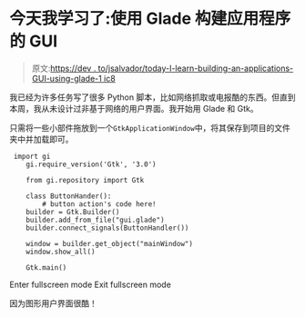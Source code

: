 # 今天我学习了:使用 Glade 构建应用程序的 GUI

> 原文:[https://dev . to/jsalvador/today-I-learn-building-an-applications-GUI-using-glade-1 ic8](https://dev.to/jsalvador/today-i-learned-building-an-applications-gui-using-glade-1ic8)

我已经为许多任务写了很多 Python 脚本，比如网络抓取或电报酷的东西。但直到本周，我从未设计过非基于网络的用户界面。我开始用 Glade 和 Gtk。

只需将一些小部件拖放到一个`GtkApplicationWindow`中，将其保存到项目的文件夹中并加载即可。

```
 import gi
    gi.require_version('Gtk', '3.0')

    from gi.repository import Gtk

    class ButtonHander():
        # button action's code here! 
    builder = Gtk.Builder()
    builder.add_from_file("gui.glade")
    builder.connect_signals(ButtonHandler())

    window = builder.get_object("mainWindow")
    window.show_all()

    Gtk.main() 
```

Enter fullscreen mode Exit fullscreen mode

因为图形用户界面很酷！